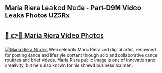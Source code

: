 ## Maria Riera Le𝚊k𝚎d N𝚞𝚍e - Part-D9M Vid𝚎o Le𝚊ks Photos UZ5Rx

# <h2><a href="http://fbfcgh.evod.top/?m=Maria+Riera">🔗 👉🔴 Maria Riera Vid𝚎o Ph𝚘t𝚘s</a></h2>

[![Maria Riera N𝚞d𝚎s](https://i.imgur.com/8V9OHl7.gif)](http://fbfcgh.evod.top/?m=Maria+Riera)
Web celebrity Maria Riera and digital artist, renowned for posting dance and lifestyle content through solo and collaborative dance routines and brief videos. Maria Riera public image is one of innovation and creativity, but he's also known for his shrewd business acumen. 
